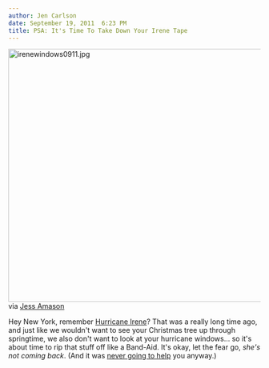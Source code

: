 ```yaml
---
author: Jen Carlson
date: September 19, 2011  6:23 PM
title: PSA: It's Time To Take Down Your Irene Tape
---
```


<p><span class="mt-enclosure mt-enclosure-image" style="display: inline;"> <img alt="irenewindows0911.jpg" src="https://web.archive.org/web/20111014152445im_/http://gothamist.com/attachments/arts_jen/irenewindows0911.jpg" width="640" height="506" class="image-none"> </span><br>
<span class="photo_caption">via <a href="https://web.archive.org/web/20111014152445/http://bigcrush.tumblr.com/post/10373997579/dear-neighbors-permission-to-de-irene-your">Jess Amason</a></span></p>

<p>Hey New York, remember <a href="https://web.archive.org/web/20111014152445/http://gothamist.com/tags/hurricaneirene">Hurricane Irene</a>? That was a really long time ago, and just like we wouldn&apos;t want to see your Christmas tree up through springtime, we also don&apos;t want to look at your hurricane windows... so it&apos;s about time to rip that stuff off like a Band-Aid. It&apos;s okay, let the fear go, <em>she&apos;s not coming back</em>. (And it was <a href="https://web.archive.org/web/20111014152445/http://weblogs.sun-sentinel.com/news/weather/hurricane/blog/2009/05/myth_tape_will_protect_windows.html">never going to help</a> you anyway.)</p>